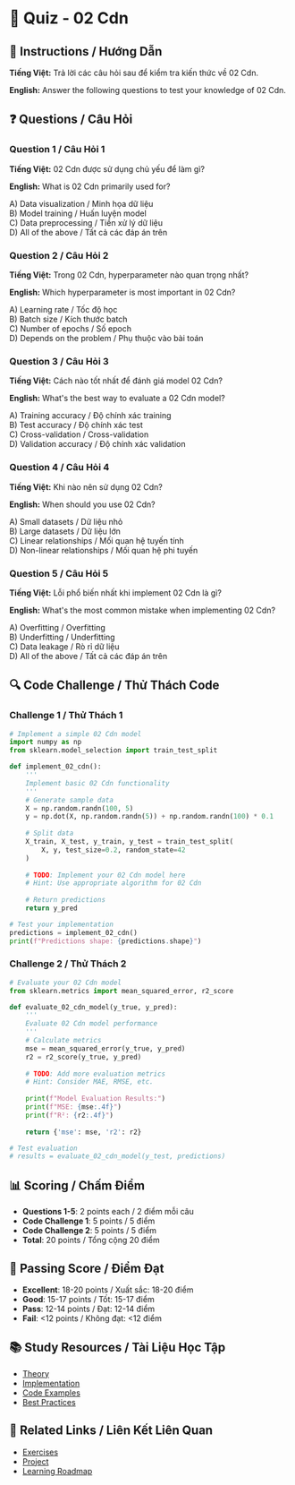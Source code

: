 # 🧠 Quiz - 02 Cdn

## 📝 Instructions / Hướng Dẫn

**Tiếng Việt:** Trả lời các câu hỏi sau để kiểm tra kiến thức về 02 Cdn.

**English:** Answer the following questions to test your knowledge of 02 Cdn.

## ❓ Questions / Câu Hỏi

### Question 1 / Câu Hỏi 1
**Tiếng Việt:** 02 Cdn được sử dụng chủ yếu để làm gì?

**English:** What is 02 Cdn primarily used for?

A) Data visualization / Minh họa dữ liệu  
B) Model training / Huấn luyện model  
C) Data preprocessing / Tiền xử lý dữ liệu  
D) All of the above / Tất cả các đáp án trên

### Question 2 / Câu Hỏi 2
**Tiếng Việt:** Trong 02 Cdn, hyperparameter nào quan trọng nhất?

**English:** Which hyperparameter is most important in 02 Cdn?

A) Learning rate / Tốc độ học  
B) Batch size / Kích thước batch  
C) Number of epochs / Số epoch  
D) Depends on the problem / Phụ thuộc vào bài toán

### Question 3 / Câu Hỏi 3
**Tiếng Việt:** Cách nào tốt nhất để đánh giá model 02 Cdn?

**English:** What's the best way to evaluate a 02 Cdn model?

A) Training accuracy / Độ chính xác training  
B) Test accuracy / Độ chính xác test  
C) Cross-validation / Cross-validation  
D) Validation accuracy / Độ chính xác validation

### Question 4 / Câu Hỏi 4
**Tiếng Việt:** Khi nào nên sử dụng 02 Cdn?

**English:** When should you use 02 Cdn?

A) Small datasets / Dữ liệu nhỏ  
B) Large datasets / Dữ liệu lớn  
C) Linear relationships / Mối quan hệ tuyến tính  
D) Non-linear relationships / Mối quan hệ phi tuyến

### Question 5 / Câu Hỏi 5
**Tiếng Việt:** Lỗi phổ biến nhất khi implement 02 Cdn là gì?

**English:** What's the most common mistake when implementing 02 Cdn?

A) Overfitting / Overfitting  
B) Underfitting / Underfitting  
C) Data leakage / Rò rỉ dữ liệu  
D) All of the above / Tất cả các đáp án trên

## 🔍 Code Challenge / Thử Thách Code

### Challenge 1 / Thử Thách 1
```python
# Implement a simple 02 Cdn model
import numpy as np
from sklearn.model_selection import train_test_split

def implement_02_cdn():
    '''
    Implement basic 02 Cdn functionality
    '''
    # Generate sample data
    X = np.random.randn(100, 5)
    y = np.dot(X, np.random.randn(5)) + np.random.randn(100) * 0.1
    
    # Split data
    X_train, X_test, y_train, y_test = train_test_split(
        X, y, test_size=0.2, random_state=42
    )
    
    # TODO: Implement your 02 Cdn model here
    # Hint: Use appropriate algorithm for 02 Cdn
    
    # Return predictions
    return y_pred

# Test your implementation
predictions = implement_02_cdn()
print(f"Predictions shape: {predictions.shape}")
```

### Challenge 2 / Thử Thách 2
```python
# Evaluate your 02 Cdn model
from sklearn.metrics import mean_squared_error, r2_score

def evaluate_02_cdn_model(y_true, y_pred):
    '''
    Evaluate 02 Cdn model performance
    '''
    # Calculate metrics
    mse = mean_squared_error(y_true, y_pred)
    r2 = r2_score(y_true, y_pred)
    
    # TODO: Add more evaluation metrics
    # Hint: Consider MAE, RMSE, etc.
    
    print(f"Model Evaluation Results:")
    print(f"MSE: {mse:.4f}")
    print(f"R²: {r2:.4f}")
    
    return {'mse': mse, 'r2': r2}

# Test evaluation
# results = evaluate_02_cdn_model(y_test, predictions)
```

## 📊 Scoring / Chấm Điểm

- **Questions 1-5**: 2 points each / 2 điểm mỗi câu
- **Code Challenge 1**: 5 points / 5 điểm
- **Code Challenge 2**: 5 points / 5 điểm
- **Total**: 20 points / Tổng cộng 20 điểm

## 🎯 Passing Score / Điểm Đạt

- **Excellent**: 18-20 points / Xuất sắc: 18-20 điểm
- **Good**: 15-17 points / Tốt: 15-17 điểm  
- **Pass**: 12-14 points / Đạt: 12-14 điểm
- **Fail**: <12 points / Không đạt: <12 điểm

## 📚 Study Resources / Tài Liệu Học Tập

- [Theory](./THEORY_02_cdn.md)
- [Implementation](./IMPLEMENTATION_02_cdn.md)
- [Code Examples](./CODE_EXAMPLES_02_cdn.md)
- [Best Practices](./BEST_PRACTICES_02_cdn.md)

## 🔗 Related Links / Liên Kết Liên Quan

- [Exercises](./EXERCISES_02_cdn.md)
- [Project](./PROJECT_02_cdn.md)
- [Learning Roadmap](./LEARNING_ROADMAP_02_cdn.md)
